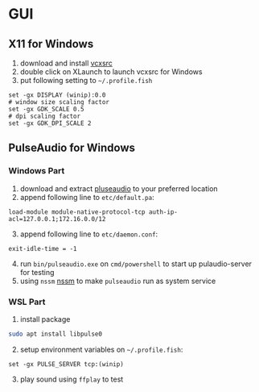 # GUI

## X11 for Windows

1. download and install [vcxsrc](https://sourceforge.net/projects/vcxsrv/)
2. double click on XLaunch to launch vcxsrc for Windows
3. put following setting to `~/.profile.fish`
```fish
set -gx DISPLAY (winip):0.0
# window size scaling factor
set -gx GDK_SCALE 0.5
# dpi scaling factor
set -gx GDK_DPI_SCALE 2
```

## PulseAudio for Windows

### Windows Part
1. download and extract [pluseaudio](https://www.freedesktop.org/wiki/Software/PulseAudio/Ports/Windows/Support/) to your preferred location
2. append following line to `etc/default.pa`:
```
load-module module-native-protocol-tcp auth-ip-acl=127.0.0.1;172.16.0.0/12
```
3. append following line to `etc/daemon.conf`:
```
exit-idle-time = -1
```
4. run `bin/pulseaudio.exe` on `cmd/powershell` to start up pulaudio-server for testing
5. using `nssm` [nssm](https://nssm.cc/download) to make `pulseaudio` run as system service

### WSL Part
1. install package
```sh
sudo apt install libpulse0
```
2. setup environment variables on `~/.profile.fish`:
```fish
set -gx PULSE_SERVER tcp:(winip)
```
3. play sound using `ffplay` to test
